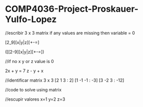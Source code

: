 # COMP4036-Project-Proskauer-Yulfo-Lopez

//escribir 3 x 3 matrix if any values are missing then variable = 0

[2_9][x|y|z][+-=]

([[2-9][x|y|z][+\-=])

//if no x y or z value is 0

2x + y = 7
z - y + x 

//identificar matrix 3 x 3
[2 1 3 : 2]
[1 -1 -1 : -3]
[3 -2 3 : -12]

//code to solve using matrix


//escupir valores
x=1
y=2
z=3


